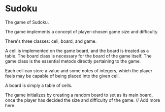 # Sudoku
The game of Sudoku.

The game implements a concept of player-chosen game size and difficulty. 

There's three classes: cell, board, and game.

A cell is implemented on the game board, and the board is treated as a table. The board class is necessary for the board of the game itself. The game class is the essential metods directly pertaining to the game.

Each cell can store a value and some notes of integers, which the player feels may be capable of being placed into the given cell.

A board is simply a table of cells. 

The game initializes by creating a random board to set as its main board, once the player has decided the size and difficulty of the game.
// Add more here.
